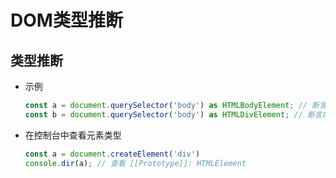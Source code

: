 # DOM类型推断

## 类型推断

  - 示例

    ```ts
    const a = document.querySelector('body') as HTMLBodyElement; // 断言成 body 元素
    const b = document.querySelector('body') as HTMLDivElement; // 断言成 div 元素

    ```

  - 在控制台中查看元素类型

    ```javascript
    const a = document.createElement('div')
    console.dir(a); // 查看 [[Prototype]]: HTMLElement

    ```
